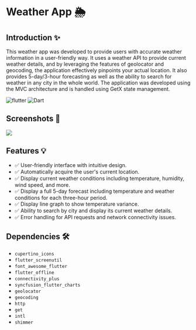 # Weather App 🌦

## Introduction ✨
This weather app was developed to provide users with accurate weather information in a user-friendly way. It uses a weather API to provide current weather details, and by leveraging the features of geolocator and geocoding, the application effectively pinpoints your actual location. It also provides 5-day/3-hour forecasting as well as the ability to search for weather in any city in the whole world. The application was developed using the MVC architecture and is handled using GetX state management.

![flutter](https://img.shields.io/badge/Flutter-Framework-green?logo=flutter)
![Dart](https://img.shields.io/badge/Dart-Language-blue?logo=dart)

## Screenshots 📸
<img src="assets/images/git.png">

## Features 💡
- :white_check_mark: User-friendly interface with intuitive design.
- :white_check_mark: Automatically acquire the user's current location.
- :white_check_mark: Display current weather conditions including temperature, humidity, wind speed, and more.
- :white_check_mark: Display a full 5-day forecast including temperature and weather conditions for each three-hour period.
- :white_check_mark: Display line graph to show temperature variance.
- :white_check_mark: Ability to search by city and display its current weather details.
- :white_check_mark: Error handling for API requests and network connectivity issues.

## Dependencies 🛠
-  `cupertino_icons`
-  `flutter_screenutil`
-  `font_awesome_flutter`
-  `flutter_offline`
-  `connectivity_plus`
-  `syncfusion_flutter_charts`
-  `geolocator`
-  `geocoding`
-  `http`
-  `get`
-  `intl`
-  `shimmer`
